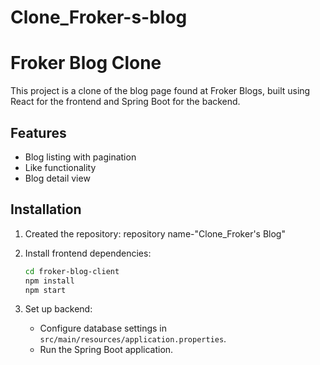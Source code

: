 # Clone_Froker-s-blog


# Froker Blog Clone

This project is a clone of the blog page found at Froker Blogs, built using React for the frontend and Spring Boot for the backend.

## Features
- Blog listing with pagination
- Like functionality
- Blog detail view

## Installation

1. Created the repository:
    repository name-"Clone_Froker's Blog"

2. Install frontend dependencies:
    ```bash
    cd froker-blog-client
    npm install
    npm start
    ```

3. Set up backend:
    - Configure database settings in `src/main/resources/application.properties`.
    - Run the Spring Boot application.


